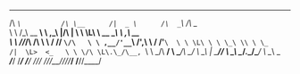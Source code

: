   ____             __           ____        ____                  __             
/\  _`\          /\ \__      /|  _ \      /\  _`\               /\ \__          
\ \ \/\_\  __  __\ \ ,_\     |/\   |      \ \ \L\ \ __      ____\ \ ,_\    __   
 \ \ \/_/_/\ \/\ \\ \ \/      \// __`\/\   \ \ ,__/'__`\   /',__\\ \ \/  /'__`\ 
  \ \ \L\ \ \ \_\ \\ \ \_     /|  \L>  <_   \ \ \/\ \L\.\_/\__, `\\ \ \_/\  __/ 
   \ \____/\ \____/ \ \__\    | \_____/\/    \ \_\ \__/.\_\/\____/ \ \__\ \____\
    \/___/  \/___/   \/__/     \/____/\/      \/_/\/__/\/_/\/___/   \/__/\/____/
                                                                                
                                                                                